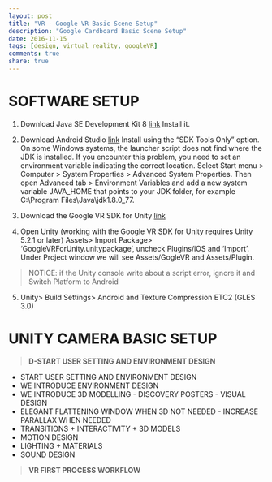 ```yaml
---
layout: post
title: "VR - Google VR Basic Scene Setup"
description: "Google Cardboard Basic Scene Setup"
date: 2016-11-15
tags: [design, virtual reality, googleVR]
comments: true
share: true
---
```

# SOFTWARE SETUP

1. Download Java SE Development Kit 8 [link](http://www.oracle.com/technetwork/java/javase/downloads/jdk8-downloads-2133151.html)
Install it.

2. Download Android Studio [link](https://developers.google.com/vr/unity/get-started-android)
Install using the “SDK Tools Only” option.
On some Windows systems, the launcher script does not find where the JDK is installed. If you encounter this problem, you need to set an environment variable indicating the correct location.
Select Start menu > Computer > System Properties > Advanced System Properties. Then open Advanced tab > Environment Variables and add a new system variable JAVA_HOME that points to your JDK folder, for example C:\Program Files\Java\jdk1.8.0_77.

3. Download the Google VR SDK for Unity [link](https://developers.google.com/vr/unity/)

4. Open Unity (working with the Google VR SDK for Unity requires Unity 5.2.1 or later)
Assets> Import Package> ‘GoogleVRForUnity.unitypackage’, uncheck Plugins/iOS and ‘Import’.
Under Project window we will see Assets/GogleVR and Assets/Plugin.

> NOTICE: if the Unity console write about a script error, ignore it and Switch Platform to Android

5. Unity> Build Settings> Android and Texture Compression ETC2 (GLES 3.0)

# UNITY CAMERA BASIC SETUP

> **D-START USER SETTING AND ENVIRONMENT DESIGN**

  * START USER SETTING AND ENVIRONMENT DESIGN
  * WE INTRODUCE ENVIRONMENT DESIGN
  * WE INTRODUCE 3D MODELLING - DISCOVERY POSTERS - VISUAL DESIGN
  * ELEGANT FLATTENING WINDOW WHEN 3D NOT NEEDED - INCREASE PARALLAX WHEN NEEDED
  * TRANSITIONS + INTERACTIVITY + 3D MODELS
  * MOTION DESIGN
  * LIGHTING + MATERIALS
  * SOUND DESIGN

> **VR FIRST PROCESS WORKFLOW**
